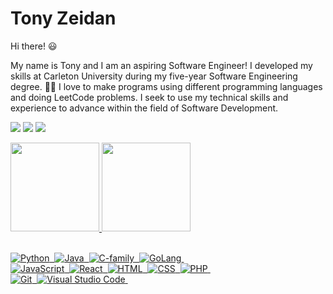 # Tony Zeidan
Hi there! :smiley:

My name is Tony and I am an aspiring Software Engineer! 
I developed my skills at Carleton University during my five-year Software Engineering degree. :man_student:
I love to make programs using different programming languages and doing LeetCode problems.
I seek to use my technical skills and experience to advance within the field of Software Development.

<a href="https://www.tonyabouzeidan.com/" alt="Linkedin">
  <img src="https://img.shields.io/badge/-My%20Page-black?style=for-the-badge&logo=netlify&logoColor=#00C7B7" /></a>

 <a href="mailto:tony.azp25@gmail.com" alt="Gmail">
  <img src="https://img.shields.io/badge/Gmail-D14836?style=for-the-badge&logo=gmail&logoColor=white&link=mailto:tony.azp25@gmail.com" /></a>

  <a href="https://www.linkedin.com/in/tony-abou-zeidan-609429195/" alt="Linkedin">
  <img src="https://img.shields.io/badge/LinkedIn-0077B5?style=for-the-badge&logo=linkedin&logoColor=white&link=https://www.linkedin.com/in/tony-abou-zeidan-609429195/" /></a>

<p align="center">
<div align="left" style="display: inline_block">
  <a href="https://github.com/EnzoMaitan">
  <img height="142em" src="https://github-readme-stats.vercel.app/api?username=tony-zeidan&show_icons=true&theme=radical&include_all_commits=true&count_private=true"/>
  <img height="142em" src="https://github-readme-stats.vercel.app/api/top-langs/?username=tony-zeidan&layout=compact&langs_count=7&theme=radical"/>
</div>


<br>

![Python](https://img.shields.io/badge/python-3670A0?style=for-the-badge&logo=python&logoColor=ffdd54)&nbsp;
![Java](https://img.shields.io/badge/-Java-000?&logo=Java&style=for-the-badge)&nbsp;
![C-family](https://img.shields.io/badge/C,%20C++-3670A0?style=for-the-badge&logo=C)&nbsp;
![GoLang](https://img.shields.io/badge/-GoLang-blue?style=for-the-badge&logo=Go)&nbsp;
<br>
![JavaScript](https://img.shields.io/badge/JavaScript-F7DF1E?style=for-the-badge&logo=javascript&logoColor=black)&nbsp;
![React](https://img.shields.io/badge/React-333333?style=for-the-badge&logo=react&logoColor=4fc3f7)&nbsp;
![HTML](https://img.shields.io/badge/HTML5-E34F26?style=for-the-badge&logo=html5&logoColor=white)&nbsp;
![CSS](https://img.shields.io/badge/CSS3-1572B6?style=for-the-badge&logo=css3&logoColor=white)&nbsp;
![PHP](https://img.shields.io/badge/-PHP-green?style=for-the-badge&logo=php&color=8BCB87)&nbsp;
<br>
![Git](https://img.shields.io/badge/Git-202020?style=for-the-badge&logo=git&logoColor=db3e00)&nbsp;
![Visual Studio Code](https://img.shields.io/badge/Visual%20Studio%20Code-0e0e0e?style=for-the-badge&logo=visual-studio-code&logoColor=007ACC)&nbsp;
